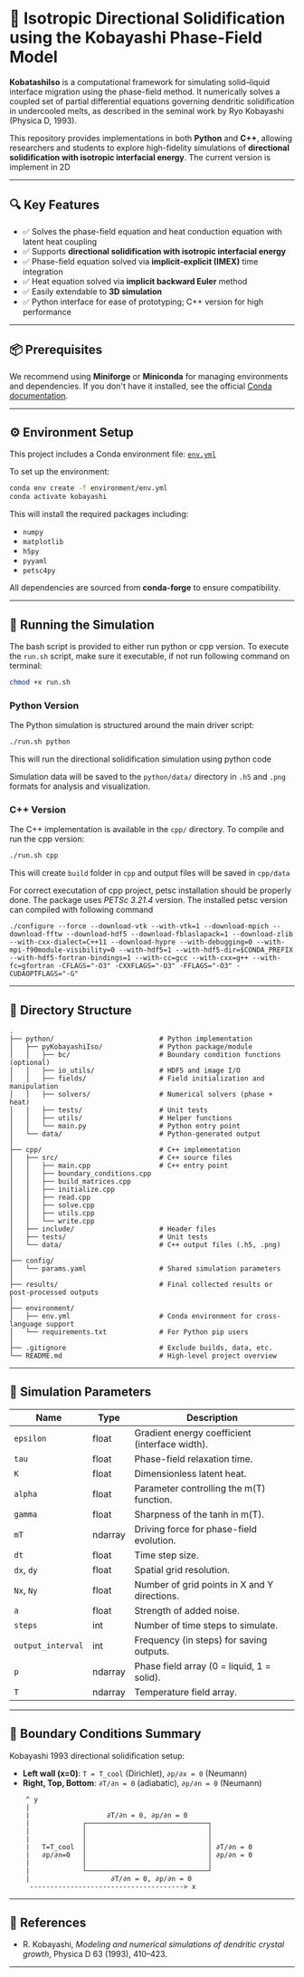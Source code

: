 # 🌊 Isotropic Directional Solidification using the Kobayashi Phase-Field Model

**KobatashiIso** is a computational framework for simulating solid–liquid interface migration using the phase-field method. It numerically solves a coupled set of partial differential equations governing dendritic solidification in undercooled melts, as described in the seminal work by Ryo Kobayashi (Physica D, 1993).

This repository provides implementations in both **Python** and **C++**, allowing researchers and students to explore high-fidelity simulations of **directional solidification with isotropic interfacial energy**. The current version is implement in 2D

---

## 🔍 Key Features

* ✅ Solves the phase-field equation and heat conduction equation with latent heat coupling
* ✅ Supports **directional solidification with isotropic interfacial energy**
* ✅ Phase-field equation solved via **implicit-explicit (IMEX)** time integration
* ✅ Heat equation solved via **implicit backward Euler** method
* ✅ Easily extendable to **3D simulation**
* ✅ Python interface for ease of prototyping; C++ version for high performance

---

## 📦 Prerequisites

We recommend using **Miniforge** or **Miniconda** for managing environments and dependencies. If you don't have it installed, see the official [Conda documentation](https://docs.conda.io/projects/conda/en/latest/index.html).

---

## ⚙️ Environment Setup

This project includes a Conda environment file: [`env.yml`](./env.yml)

To set up the environment:

```bash
conda env create -f environment/env.yml
conda activate kobayashi
```

This will install the required packages including:

* `numpy`
* `matplotlib`
* `h5py`
* `pyyaml`
* `petsc4py`

All dependencies are sourced from **conda-forge** to ensure compatibility.

---

## 🚀 Running the Simulation

The bash script is provided to either run python or cpp version. 
To execute the `run.sh` script, make sure it executable, if not run following command on terminal:

```bash
chmod +x run.sh
```
### Python Version

The Python simulation is structured around the main driver script:

```bash
./run.sh python
```

This will run the directional solidification simulation using python code

Simulation data will be saved to the `python/data/` directory in `.h5` and `.png` formats for analysis and visualization.

### C++ Version

The C++ implementation is available in the `cpp/` directory. To compile and run the cpp version:

```bash
./run.sh cpp
```

This will create `build` folder in `cpp` and output files will be saved in `cpp/data` 

For correct executation of cpp project, petsc installation should be properly done.
The package uses *PETSc 3.21.4* version.
The installed petsc version can compiled with following command

```
./configure --force --download-vtk --with-vtk=1 --download-mpich --download-fftw --download-hdf5 --download-fblaslapack=1 --download-zlib --with-cxx-dialect=C++11 --download-hypre --with-debugging=0 --with-mpi-f90module-visibility=0 --with-hdf5=1 --with-hdf5-dir=$CONDA_PREFIX --with-hdf5-fortran-bindings=1 --with-cc=gcc --with-cxx=g++ --with-fc=gfortran -CFLAGS="-O3" -CXXFLAGS="-O3" -FFLAGS="-O3" -CUDAOPTFLAGS="-G"
```

---

## 📁 Directory Structure
```
.
├── python/                          # Python implementation
│   ├── pyKobayashiIso/              # Python package/module
│   │   ├── bc/                      # Boundary condition functions (optional)
│   │   ├── io_utils/                # HDF5 and image I/O
│   │   ├── fields/                  # Field initialization and manipulation
│   │   ├── solvers/                 # Numerical solvers (phase + heat)
│   │   ├── tests/                   # Unit tests
│   │   ├── utils/                   # Helper functions
│   │   └── main.py                  # Python entry point
│   └── data/                        # Python-generated output
│
├── cpp/                             # C++ implementation
│   ├── src/                         # C++ source files
│   │   ├── main.cpp                 # C++ entry point
│   │   ├── boundary_conditions.cpp
│   │   ├── build_matrices.cpp
│   │   ├── initialize.cpp
│   │   ├── read.cpp
│   │   ├── solve.cpp
│   │   ├── utils.cpp
│   │   └── write.cpp
│   ├── include/                     # Header files
│   ├── tests/                       # Unit tests
│   └── data/                        # C++ output files (.h5, .png)
│
├── config/
│   └── params.yaml                  # Shared simulation parameters
│
├── results/                         # Final collected results or post-processed outputs
│
├── environment/
│   ├── env.yml                      # Conda environment for cross-language support
│   └── requirements.txt             # For Python pip users
│
├── .gitignore                       # Exclude builds, data, etc.
└── README.md                        # High-level project overview

```
---

## 🧾 Simulation Parameters

| Name              | Type    | Description                                    |
| ----------------- | ------- | ---------------------------------------------- |
| `epsilon`         | float   | Gradient energy coefficient (interface width). |
| `tau`             | float   | Phase-field relaxation time.                   |
| `K`               | float   | Dimensionless latent heat.                     |
| `alpha`           | float   | Parameter controlling the m(T) function.       |
| `gamma`           | float   | Sharpness of the tanh in m(T).                 |
| `mT`              | ndarray | Driving force for phase-field evolution.       |
| `dt`              | float   | Time step size.                                |
| `dx`, `dy`        | float   | Spatial grid resolution.                       |
| `Nx`, `Ny`        | float   | Number of grid points in X and Y directions.   |
| `a`               | float   | Strength of added noise.                       |
| `steps`           | int     | Number of time steps to simulate.              |
| `output_interval` | int     | Frequency (in steps) for saving outputs.       |
| `p`               | ndarray | Phase field array (0 = liquid, 1 = solid).     |
| `T`               | ndarray | Temperature field array.                       |


---

## 🌌 Boundary Conditions Summary

Kobayashi 1993 directional solidification setup:

* **Left wall (x=0)**: `T = T_cool` (Dirichlet), `∂p/∂x = 0` (Neumann)
* **Right, Top, Bottom**: `∂T/∂n = 0` (adiabatic), `∂p/∂n = 0` (Neumann)

```text
    ^ y
    |
    |                   ∂T/∂n = 0, ∂p/∂n = 0
    |             ┌──────────────────────────────┐
    |             │                              │
    |             │                              │
    |   T=T_cool  │                              │ ∂T/∂n = 0
    |   ∂p/∂n=0   │                              │ ∂p/∂n = 0
    |             │                              │
    |             └──────────────────────────────┘
    |                    ∂T/∂n = 0, ∂p/∂n = 0
     --------------------------------------> x
```
---

## 📘 References

* R. Kobayashi, *Modeling and numerical simulations of dendritic crystal growth*, Physica D 63 (1993), 410–423.

---

